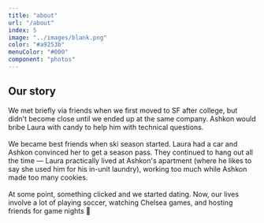 ```yaml
---
title: "about"
url: "/about"
index: 5
image: "../images/blank.png"
color: "#a9253b"
menuColor: "#000"
component: "photos"
---
```


## Our story

We met briefly via friends when we first moved to SF after college, but didn't become close until we ended up at the same company. Ashkon would bribe Laura with candy to help him with technical questions.
<br />
<br />
We became best friends when ski season started. Laura had a car and Ashkon convinced her to get a season pass. They continued to hang out all the time — Laura practically lived at Ashkon's apartment (where he likes to say she used him for his in-unit laundry), working too much while Ashkon made too many cookies.
<br />
<br />
At some point, something clicked and we started dating. Now, our lives involve a lot of playing soccer, watching Chelsea games, and hosting friends for game nights 🤗

